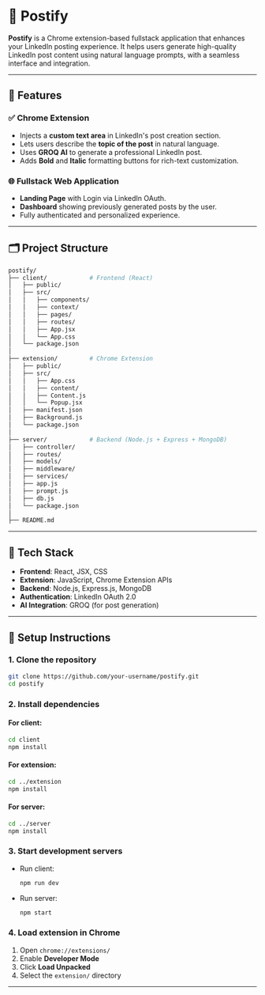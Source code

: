# 🚀 Postify

**Postify** is a Chrome extension-based fullstack application that enhances your LinkedIn posting experience. It helps users generate high-quality LinkedIn post content using natural language prompts, with a seamless interface and integration.

---

## 🔧 Features

### ✅ Chrome Extension
- Injects a **custom text area** in LinkedIn's post creation section.
- Lets users describe the **topic of the post** in natural language.
- Uses **GROQ AI** to generate a professional LinkedIn post.
- Adds **Bold** and **Italic** formatting buttons for rich-text customization.

### 🌐 Fullstack Web Application
- **Landing Page** with Login via LinkedIn OAuth.
- **Dashboard** showing previously generated posts by the user.
- Fully authenticated and personalized experience.

---

## 🗂️ Project Structure

```bash
postify/
├── client/            # Frontend (React)
│   ├── public/
│   ├── src/
│   │   ├── components/
│   │   ├── context/
│   │   ├── pages/
│   │   ├── routes/
│   │   ├── App.jsx
│   │   └── App.css
│   └── package.json
│
├── extension/         # Chrome Extension
│   ├── public/
│   ├── src/
│   │   ├── App.css
│   │   ├── content/
│   │   ├── Content.js
│   │   └── Popup.jsx
│   ├── manifest.json
│   ├── Background.js
│   └── package.json
│
├── server/            # Backend (Node.js + Express + MongoDB)
│   ├── controller/
│   ├── routes/
│   ├── models/
│   ├── middleware/
│   ├── services/
│   ├── app.js
│   ├── prompt.js
│   ├── db.js
│   └── package.json
│
├── README.md
```

---

## 🧠 Tech Stack

- **Frontend**: React, JSX, CSS
- **Extension**: JavaScript, Chrome Extension APIs
- **Backend**: Node.js, Express.js, MongoDB
- **Authentication**: LinkedIn OAuth 2.0
- **AI Integration**: GROQ (for post generation)

---

## 🚀 Setup Instructions

### 1. Clone the repository
```bash
git clone https://github.com/your-username/postify.git
cd postify
```

### 2. Install dependencies

#### For client:
```bash
cd client
npm install
```

#### For extension:
```bash
cd ../extension
npm install
```

#### For server:
```bash
cd ../server
npm install
```

### 3. Start development servers

- Run client:
  ```bash
  npm run dev
  ```
- Run server:
  ```bash
  npm start
  ```

### 4. Load extension in Chrome

1. Open `chrome://extensions/`
2. Enable **Developer Mode**
3. Click **Load Unpacked**
4. Select the `extension/` directory

---
